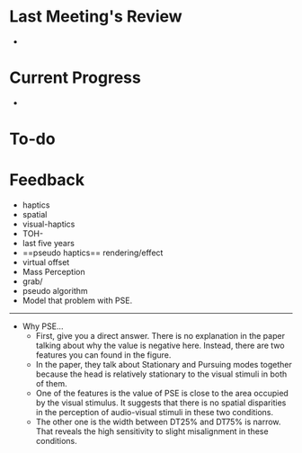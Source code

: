 # Last Meeting's Review
- 
# Current Progress
- 
# To-do

# Feedback
- haptics
- spatial
- visual-haptics
- TOH- 
- last five years
- ==pseudo haptics== rendering/effect
- virtual offset 
- Mass Perception
- grab/
- pseudo algorithm
- Model that problem with PSE.
---
- Why PSE...
	- First, give you a direct answer. There is no explanation in the paper talking about why the value is negative here. Instead, there are two features you can found in the figure.
	- In the paper, they talk about Stationary and Pursuing modes together because the head is relatively stationary to the visual stimuli in both of them.
	- One of the features is the value of PSE is close to the area occupied by the visual stimulus. It suggests that there is no spatial disparities in the perception of audio-visual stimuli in these two conditions.
	- The other one is the width between DT25% and DT75% is narrow. That reveals the high sensitivity to slight misalignment in these conditions.
